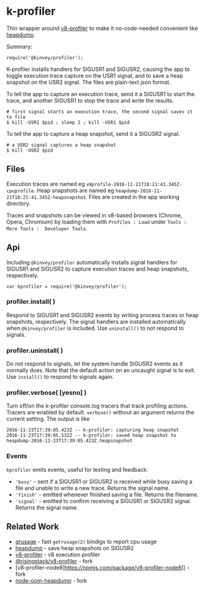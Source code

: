 k-profiler
==========

Thin wrapper around [v8-profiler](https://npmjs.org/package/v8-profiler) to make it
no-code-needed convenient like [heapdump](https://npmjs.org/package/heapdump).

Summary:

    require('@kinvey/profiler');

K-profiler installs handlers for SIGUSR1 and SIGUSR2, causing the app to toggle
execution trace capture on the USR1 signal, and to save a heap snapshot on the USR2
signal.  The files are plain-text json format.

To tell the app to capture an execution trace, send it a SIGUSR1 to start the
trace, and another SIGUSR1 to stop the trace and write the results.

    # first signal starts an execution trace, the second signal saves it to file
    $ kill -USR1 $pid ; sleep 2 ; kill -USR1 $pid

To tell the app to capture a heap snapshot, send it a SIGUSR2 signal.

    # a USR2 signal captures a heap snapshot
    $ kill -USR2 $pid


Files
-----

Execution traces are named eg `v8profile-2016-11-21T18:21:41.345Z-cpuprofile`.
Heap snapshots are named eg `heapdump-2016-11-21T18:21:41.345Z-heapsnapshot`.
Files are created in the app working directory.

Traces and snapshots can be viewed in v8-based browsers (Chrome, Opera, Chromium)
by loading them with `Profiles : Load` under `Tools : More Tools :  Developer
Tools`.


Api
---

Including `@kinvey/profiler` automatically installs signal handlers for SIGUSR1 and
SIGUSR2 to capture execution traces and heap snapshots, respectively.

    var kprofiler = require('@kinvey/profiler');

### profiler.install( )

Respond to SIGUSR1 and SIGUSR2 events by writing process traces or heap snapshots,
respectively.  The signal handlers are installed automatically when `@kinvey/profiler` is
included.  Use `uninstall()` to not respond to signals.

### profiler.uninstall( )

Do not respond to signals, let the system handle SIGUSR2 events as it normally
does.  Note that the default action on an uncaught signal is to exit.  Use `install()`
to respond to signals again.

### profiler.verbose( [yesno] )

Turn off/on the k-profiler console.log tracers that track profiling actions.
Tracers are enabled by default.  `verbose()` without an argument returns the current
setting.  The output is like

    2016-11-23T17:39:05.423Z -- k-profiler: capturing heap snapshot
    2016-11-23T17:39:05.532Z -- k-profiler: saved heap snapshot to heapdump-2016-11-23T17:39:05.423Z.heapsnapshot

### Events

`kprofiler` emits events, useful for testing and feedback:

- `'busy'` - sent if a SIGUSR1 or SIGUSR2 is received while busy saving a file
  and unable to write a new trace.  Returns the signal name.
- `'finish'` - emitted whenever finished saving a file. Returns the filename.
- `'signal'` - emitted to confirm receiving a SIGUSR1 or SIGUSR2 signal.
  Returns the signal name.


Related Work
------------

- [qrusage](https://npmjs.org/package/qrusage) - fast `getrusage(2)` bindigs to report cpu usage
- [heapdump](https://npmjs.org/package/heapdump) - save heap snapshots on SIGUSR2
- [v8-profiler](https://npmjs.org/package/v8-profiler) - v8 execution profiler
- [@risingstack/v8-profiler](https://npmjs.org/package/@risingstack/v8-profiler) - fork
- [v8-profiler-node8]https://npmjs.com/package/v8-profiler-node8() - fork
- [node-oom-heapdump](https://www.npmjs.com/package/node-oom-heapdump) - fork
